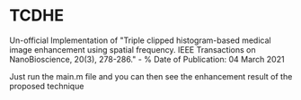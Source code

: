 # TCDHE
Un-official Implementation of "Triple clipped histogram-based medical image  enhancement using spatial frequency.  IEEE Transactions on NanoBioscience, 20(3), 278-286." -  % Date of Publication: 04 March 2021

Just run the main.m file and you can then see the enhancement result of the proposed technique
